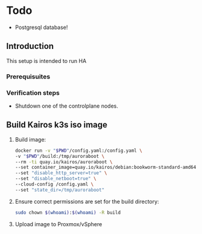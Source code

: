 # Todo

- Postgresql database!

## Introduction

This setup is intended to run HA

### Prerequisuites

### Verification steps

* Shutdown one of the controlplane nodes.


## Build Kairos k3s iso image

1.  Build image:

    ```bash
    docker run -v "$PWD"/config.yaml:/config.yaml \
    -v "$PWD"/build:/tmp/auroraboot \
    --rm -ti quay.io/kairos/auroraboot \
    --set container_image=quay.io/kairos/debian:bookworm-standard-amd64-generic-v3.3.2-k3sv1.30.8-k3s1 \
    --set "disable_http_server=true" \
    --set "disable_netboot=true" \
    --cloud-config /config.yaml \
    --set "state_dir=/tmp/auroraboot"
    ```

2.  Ensure correct permissions are set for the build directory:

    ```bash
    sudo chown $(whoami):$(whoami) -R build
    ```

3.  Upload image to Proxmox/vSphere
